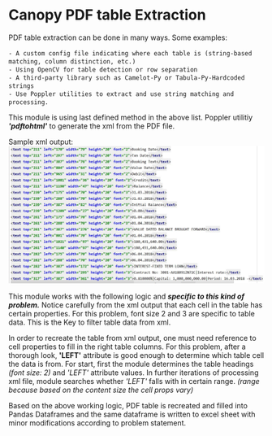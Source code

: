 # Canopy PDF table Extraction

PDF table extraction can be done in many ways. Some examples:

    - A custom config file indicating where each table is (string-based matching, column distinction, etc.)
    - Using OpenCV for table detection or row separation 
    - A third-party library such as Camelot-Py or Tabula-Py-Hardcoded strings
    - Use Poppler utilities to extract and use string matching and processing.
    
This module is using last defined method in the above list. 
Poppler utilitiy ___'pdftohtml'___ to generate the xml from the PDF file.

Sample xml output:
![sample xml output](sample_xml_output.JPG)

This module works with the following logic and ___specific to this kind of problem.___
Notice carefully from the xml output that each cell in the table has certain properties. For this problem,
font size 2 and 3 are specific to table data. This is the Key to filter table data from xml.

In order to recreate the table from xml output, one must need reference to cell properties to fill in the right table columns.
For this problem, after a thorough look, __'LEFT'__ attribute is good enough to determine which table cell the data is from. For start, 
first the module determines the table headings _(font size: 2)_ and _'LEFT'_ attribute values. In further iterations of processing xml file,
module searches whether _'LEFT'_ falls with in certain range. _(range because based on the content size the cell props vary)_

Based on the above working logic, PDF table is recreated and filled into Pandas Dataframes and the same dataframe is written to excel sheet with minor modifications according to problem statement.
